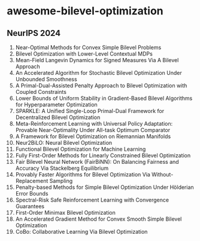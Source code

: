 # awesome-bilevel-optimization

## NeurIPS 2024

1. Near-Optimal Methods for Convex Simple Bilevel Problems
2. Bilevel Optimization with Lower-Level Contextual MDPs
3. Mean-Field Langevin Dynamics for Signed Measures Via A Bilevel Approach
4. An Accelerated Algorithm for Stochastic Bilevel Optimization Under Unbounded Smoothness
5. A Primal-Dual-Assisted Penalty Approach to Bilevel Optimization with Coupled Constraints
6. Lower Bounds of Uniform Stability in Gradient-Based Bilevel Algorithms for Hyperparameter Optimization
7. SPARKLE: A Unified Single-Loop Primal-Dual Framework for Decentralized Bilevel Optimization
8. Meta-Reinforcement Learning with Universal Policy Adaptation: Provable Near-Optimality Under All-task Optimum Comparator
9. A Framework for Bilevel Optimization on Riemannian Manifolds
10. Neur2BiLO: Neural Bilevel Optimization
11. Functional Bilevel Optimization for Machine Learning
12. Fully First-Order Methods for Linearly Constrained Bilevel Optimization
13. Fair Bilevel Neural Network (FairBiNN): On Balancing Fairness and Accuracy Via Stackelberg Equilibrium
14. Provably Faster Algorithms for Bilevel Optimization Via Without-Replacement Sampling
15. Penalty-based Methods for Simple Bilevel Optimization Under Hölderian Error Bounds
16. Spectral-Risk Safe Reinforcement Learning with Convergence Guarantees
17. First-Order Minimax Bilevel Optimization
18. An Accelerated Gradient Method for Convex Smooth Simple Bilevel Optimization
19. CoBo: Collaborative Learning Via Bilevel Optimization